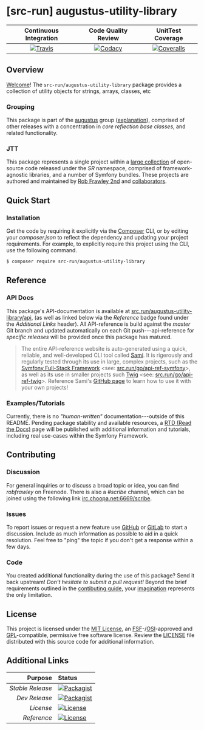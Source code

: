 # [src-run] augustus-utility-library

| Continuous Integration |   Code Quality Review   |    UnitTest Coverage    |
|:----------------------:|:-----------------------:|:-----------------------:|
| [![Travis](https://src.run/augustus-utility-library/travis_shield)](https://src.run/augustus-utility-library/travis) | [![Codacy](https://src.run/augustus-utility-library/codacy_shield)](https://src.run/augustus-utility-library/codacy) | [![Coveralls](https://src.run/augustus-utility-library/coveralls_shield)](https://src.run/augustus-utility-library/coveralls) |

## Overview

[Welcome](https://src.run/go/readme_welcome)!
The `src-run/augustus-utility-library` package provides
a collection of utility objects for strings, arrays, classes, etc

### Grouping

This package is part of the
[augustus](https://src.run/augustus-utility-library/group)
group
([explanation](https://src.run/augustus-utility-library/group_explanation)),
comprised of other releases with a concentration in
*core reflection base classes*,
and related functionality.

### JTT

This package represents a single project within a
[large collection](https://src.run/go/explore) of open-source code released
under the *SR* namespace, comprised of framework-agnostic libraries,
and a number of Symfony bundles. These projects are authored and maintained
by [Rob Frawley 2nd](https://src.run/rmf) and
[collaborators](https://src.run/augustus-utility-library/github_collaborators).

## Quick Start

### Installation

Get the code by requiring it explicitly via the [Composer](https://getcomposer.com)
CLI, or by editing your *composer.json* to reflect the dependency and updating
your project requirements. For example, to explicitly require this project using
the CLI, use the following command.

```bash
$ composer require src-run/augustus-utility-library
```

## Reference

### API Docs

This package's API-documentation is available at [src.run/augustus-utility-library/api](https://src.run/augustus-utility-library/api),
(as well as linked below via the *Reference* badge found under the *Additional Links*
header). All API-reference is build against the *master* Git branch and updated
automatically on each Git push---api-reference for *specific releases* will
be provided once this package has matured.

> The entire API-reference website is auto-generated using a quick,
> reliable, and well-developed CLI tool called [Sami](https://src.run/go/sami).
> It is rigerously and regularly tested through its use in large, complex projects,
> such as the [Symfony Full-Stack Framework](https://src.run/go/symfony)
> <see: [src.run/go/api-ref-symfony](https://src.run/go/symfony-api)>, as well
> as its use in smaller projects such
> [Twig](https://src.run/go/sami-twig)
> <see: [src.run/go/api-ref-twig](https://src.run/go/twig-api)>.
> Reference Sami's [GitHub page](https://src.run/go/sami) to learn how to use
> it with your own projects!

### Examples/Tutorials

Currently, there is no *"human-written"* documentation---outside of this README.
Pending package stability and available resources, a
[RTD (Read the Docs)](https://src.run/go/rtd) page will be published with
additional information and tutorials, including real use-cases within the Symfony
Framework.

## Contributing

### Discussion

For general inquiries or to discuss a broad topic or idea, you can find
*robfrawley* on Freenode. There is also a *#scribe* channel, which can
be joined using the following link
[irc.choopa.net:6669/scribe](irc://irc.choopa.net:6669/scribe).

### Issues

To report issues or request a new feature use
[GitHub](https://src.run/augustus-utility-library/github_issues)
or [GitLab](https://src.run/augustus-utility-library/gitlab_issues)
to start a discussion. Include as much information as possible to aid in
a quick resolution. Feel free to "ping" the topic if you don't get a
response within a few days.

### Code

You created additional functionality during the use of this package? Send
it back upstream! *Don't hesitate to submit a pull request!* Beyond the
brief requirements outlined in the
[contibuting guide](https://src.run/augustus-utility-library/contributing),
your [imagination](https://src.run/go/readme_imagination)
represents the only limitation.

## License

This project is licensed under the
[MIT License](https://src.run/go/mit), an
[FSF](https://src.run/go/fsf)-/[OSI](https://src.run/go/osi)-approved
and [GPL](https://src.run/go/gpl)-compatible, permissive free software
license. Review the
[LICENSE](https://src.run/augustus-utility-library/license)
file distributed with this source code for additional information.

## Additional Links

|       Purpose | Status        |
|--------------:|:--------------|
| *Stable Release*    | [![Packagist](https://src.run/augustus-utility-library/packagist_shield)](https://src.run/augustus-utility-library/packagist) |
| *Dev Release*    | [![Packagist](https://src.run/augustus-utility-library/packagist_pre_shield)](https://src.run/augustus-utility-library/packagist) |
| *License*    | [![License](https://src.run/augustus-utility-library/license_shield)](https://src.run/augustus-utility-library/license) |
| *Reference*  | [![License](https://src.run/augustus-utility-library/api_shield)](https://src.run/augustus-utility-library/api) |
